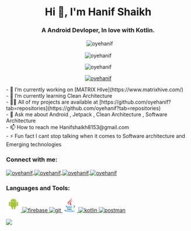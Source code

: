<h1 align="center">Hi 👋, I'm Hanif Shaikh</h1>
<h3 align="center">A Android Devloper, In love with Kotlin.</h3>
<p align="center">&nbsp; <img align="center" src="https://github-readme-stats.vercel.app/api?username=oyehanif&show_icons=true&locale=en" alt="oyehanif" />
</p>
<p align="center">
  <img align="center" src="https://github-readme-stats.vercel.app/api/top-langs?username=oyehanif&show_icons=true&locale=en&layout=compact" alt="oyehanif" />
</p>
<p align="center">
  <img src="https://komarev.com/ghpvc/?username=oyehanif&label=Profile%20views&color=0e75b6&style=flat" alt="oyehanif" />
</p>
<p align="center">
  <a href="https://github.com/ryo-ma/github-profile-trophy">
    <img src="https://github-profile-trophy.vercel.app/?username=oyehanif" alt="oyehanif" />
  </a>
</p>
</p> - 🔭 I’m currently working on [MATRIX HIve](https://www.matrixhive.com/) <br>
- 🌱 I’m currently learning Clean Architecture <br>
- 👨‍💻 All of my projects are available at [https://github.com/oyehanif?tab=repositories](https://github.com/oyehanif?tab=repositories)<br>
- 💬 Ask me about Android , Jetpack , Clean Architecture , Software Architecture<br>
- 📫 How to reach me Hanifshaikh8153@gmail.com <br>
- ⚡ Fun fact I cant stop talking when it comes to Software architecture and Emerging technologies <br>
<h3 align="left">Connect with me:</h3>
<p align="left">
  <a href="https://twitter.com/oye_hanif" target="blank">
    <img align="center" src="https://upload.wikimedia.org/wikipedia/commons/4/4f/Twitter-logo.svg" alt="oyehanif" height="30" width="40" />
  </a>
  <a href="https://www.linkedin.com/in/hanif-shaikh-916282211/" target="blank">
    <img align="center" src="https://encrypted-tbn0.gstatic.com/images?q=tbn:ANd9GcT2RYeN56EvozwyyxYGDw4dTu-pbUZyNxnF93zSLUcOlQ&s" alt="oyehanif" height="30" width="40" />
  </a>
  <a href="hhttps://stackoverflow.com/users/19493508/hanif-shaikh" target="blank">
    <img align="center" src="https://encrypted-tbn0.gstatic.com/images?q=tbn:ANd9GcTzq9tjQWLBfclWBq2txRsvbJVSmLl5ODKYRzRnIBN4DQ&s" alt="oyehanif" height="30" width="40" />
  </a>
  <a href=https://www.instagram.com/oyehanif/?hl=en" target="blank">
    <img align="center" src="https://upload.wikimedia.org/wikipedia/commons/e/e7/Instagram_logo_2016.svg" alt="oyehanif" height="30" width="40" />
  </a>
</p>
<h3 align="left">Languages and Tools:</h3>
<p align="left">
  <a href="https://developer.android.com" target="_blank">
    <img src="https://raw.githubusercontent.com/devicons/devicon/master/icons/android/android-original-wordmark.svg" alt="android" width="40" height="40" />
  </a>
  <a href="https://firebase.google.com/" target="_blank">
    <img src="https://www.vectorlogo.zone/logos/firebase/firebase-icon.svg" alt="firebase" width="40" height="40" />
  </a>
  <a href="https://git-scm.com/" target="_blank">
    <img src="https://www.vectorlogo.zone/logos/git-scm/git-scm-icon.svg" alt="git" width="40" height="40" />
  </a>
  <a href="https://www.java.com" target="_blank">
    <img src="https://raw.githubusercontent.com/devicons/devicon/master/icons/java/java-original.svg" alt="java" width="40" height="40" />
  </a>
  <a href="https://kotlinlang.org" target="_blank">
    <img src="https://www.vectorlogo.zone/logos/kotlinlang/kotlinlang-icon.svg" alt="kotlin" width="40" height="40" />
  </a>
  <a href="https://postman.com" target="_blank">
    <img src="https://www.vectorlogo.zone/logos/getpostman/getpostman-icon.svg" alt="postman" width="40" height="40" />
  </a>
</p>
<p>
  <img align="center" src="https://github-readme-streak-stats.herokuapp.com/?user=oyehanif&%22%20alt=%22oyehanif" />
</p>
